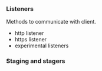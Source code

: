 ### Listeners

Methods to communicate with client.
 - http listener
 - https listener
 - experimental listeners

### Staging and stagers


